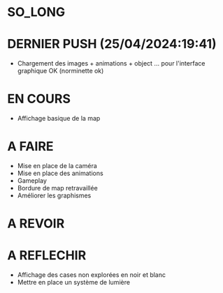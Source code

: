 # SO_LONG

# DERNIER PUSH (25/04/2024:19:41)
- Chargement des images + animations + object ... pour l'interface graphique OK (norminette ok)

# EN COURS
- Affichage basique de la map

# A FAIRE
- Mise en place de la caméra
- Mise en place des animations
- Gameplay
- Bordure de map retravaillée
- Améliorer les graphismes

# A REVOIR

# A REFLECHIR
- Affichage des cases non explorées en noir et blanc
- Mettre en place un système de lumière